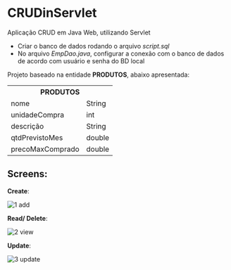 # CRUDinServlet
Aplicação CRUD em Java Web, utilizando Servlet

* Criar o banco de dados rodando o arquivo *script.sql* 
* No arquivo *EmpDao.java*, configurar a conexão com o banco de dados de acordo com usuário e senha do BD local

Projeto baseado na entidade **PRODUTOS**, abaixo apresentada:

<table>    
  <tr>
    <th colspan="2">PRODUTOS</th>
  </tr>        
  <tr>
    <td>nome</td>
    <td>String</td>
  </tr>
  <tr>
    <td>unidadeCompra</td>
    <td>int</td>
  </tr>
  <tr>
    <td>descrição</td>
    <td>String</td>
  </tr>
  <tr>
    <td>qtdPrevistoMes</td>
    <td>double</td>
  </tr>
  <tr>
    <td>precoMaxComprado</td>
    <td>double</td>
  </tr>
</table>

## Screens:

**Create**:

![1 add](https://user-images.githubusercontent.com/49046915/99571739-7c399c80-29b2-11eb-97dc-c6762e5d2daf.jpg)

**Read/ Delete**:

![2 view](https://user-images.githubusercontent.com/49046915/99571742-7c399c80-29b2-11eb-9f06-6624b3e50608.jpg)

**Update**:

![3 update](https://user-images.githubusercontent.com/49046915/99571745-7cd23300-29b2-11eb-83bb-fccce6872b76.jpg)
